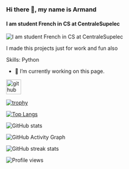 ### Hi there 👋, my name is Armand
#### I am student French in CS at CentraleSupelec
![I am student French in CS at CentraleSupelec](https://arturssmirnovs.github.io/github-profile-readme-generator/images/banner.png)

I made this projects just for work and fun also 

Skills: Python 

- 🔭 I’m currently working on this page. 


[<img src='https://cdn.jsdelivr.net/npm/simple-icons@3.0.1/icons/github.svg' alt='github' height='40'>](https://github.com/Armand-Morin)  

[![trophy](https://github-profile-trophy.vercel.app/?username=Armand-Morin)](https://github.com/ryo-ma/github-profile-trophy)

[![Top Langs](https://github-readme-stats.vercel.app/api/top-langs/?username=Armand-Morin)](https://github.com/anuraghazra/github-readme-stats)

![GitHub stats](https://github-readme-stats.vercel.app/api?username=Armand-Morin&show_icons=true&count_private=true)  

![GitHub Activity Graph](https://activity-graph.herokuapp.com/graph?username=Armand-Morin)  

![GitHub streak stats](https://github-readme-streak-stats.herokuapp.com/?user=Armand-Morin)  

![Profile views](https://gpvc.arturio.dev/Armand-Morin)  
